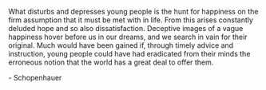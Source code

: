 ---
---
What disturbs and depresses young people is the hunt for happiness on the firm assumption that it must be met with in life. From this arises constantly deluded hope and so also dissatisfaction. Deceptive images of a vague happiness hover before us in our dreams, and we search in vain for their original. Much would have been gained if, through timely advice and instruction, young people could have had eradicated from their minds the erroneous notion that the world has a great deal to offer them.

\- Schopenhauer
